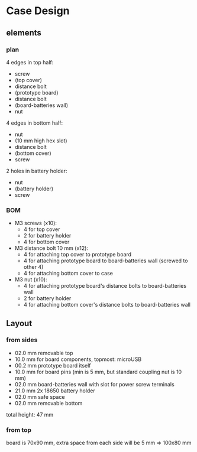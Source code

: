 # Case Design

## elements

### plan

4 edges in top half:
- screw
- (top cover)
- distance bolt
- (prototype board)
- distance bolt
- (board-batteries wall)
- nut

4 edges in bottom half:
- nut
- (10 mm high hex slot)
- distance bolt
- (bottom cover)
- screw

2 holes in battery holder:
- nut
- (battery holder)
- screw

### BOM

- M3 screws (x10):
  - 4 for top cover
  - 2 for battery holder
  - 4 for bottom cover
- M3 distance bolt 10 mm (x12):
  - 4 for attaching top cover to prototype board
  - 4 for attaching prototype board to board-batteries wall (screwed to other 4)
  - 4 for attaching bottom cover to case
- M3 nut (x10):
  - 4 for attaching prototype board's distance bolts to board-batteries wall
  - 2 for battery holder
  - 4 for attaching bottom cover's distance bolts to board-batteries wall

## Layout

### from sides

- 02.0 mm removable top 
- 10.0 mm for board components, topmost: microUSB
- 00.2 mm prototype board itself
- 10.0 mm for board pins (min is 5 mm, but standard coupling nut is 10 mm)
- 02.0 mm board-batteries wall with slot for power screw terminals
- 21.0 mm 2x 18650 battery holder
- 02.0 mm safe space
- 02.0 mm removable bottom

total height: 47 mm

### from top

board is 70x90 mm, extra space from each side will be 5 mm => 100x80 mm
